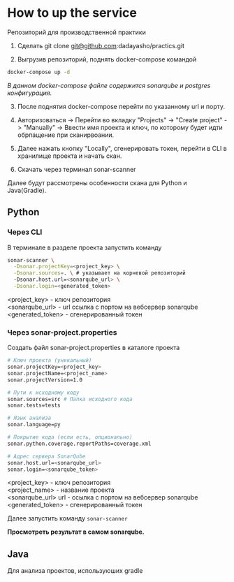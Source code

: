 # How to up the service
Репозиторий для производственной практики

1) Сделать git clone git@github.com:dadayasho/practics.git

2) Выгрузив репозиторий, поднять docker-compose командой

```bash
docker-compose up -d
```
*В данном docker-compose файле содержится sonarqube и postgres конфигурация.*
 
3) После поднятия docker-compose перейти по указанному url и порту.

4) Авторизоваться -> Перейти во вкладку "Projects" -> "Create project" -> "Manually" -> Ввести имя проекта и ключ, по которому будет идти обрпащение при сканирвоании.

5) Далее нажать кнопку "Locally", сгенерировать токен, перейти в CLI в хранилище проекта и начать скан.

6) Скачать через терминал sonar-scanner

Далее будут рассмотрены особенности скана для Python и Java(Gradle).

## **Python**

### Через CLI

В терминале в разделе проекта запустить команду 
```bash
sonar-scanner \
  -Dsonar.projectKey=<project_key> \
  -Dsonar.sources=. \ # указывает на корневой репозиторий
  -Dsonar.host.url=<sonarqube_url> \
  -Dsonar.login=<generated_token>
```


<project_key> - ключ репозитория \
    <sonarqube_url> - url ссылка с портом на вебсервер sonarqube \
    <generated_token> - сгенерированный токен 

### Через sonar-project.properties

Создать файл sonar-project.properties в каталоге проекта

```bash
# Ключ проекта (уникальный)
sonar.projectKey=<project_key>
sonar.projectName=<project_name>
sonar.projectVersion=1.0

# Пути к исходному коду
sonar.sources=src # Папка исходного кода  
sonar.tests=tests  

# Язык анализа
sonar.language=py

# Покрытие кода (если есть, опционально)
sonar.python.coverage.reportPaths=coverage.xml

# Адрес сервера SonarQube
sonar.host.url=<sonarqube_url>
sonar.login=<sonarqube_token>
```


<project_key> - ключ репозитория \
	<project_name> - название проекта \
    <sonarqube_url> url - ссылка с портом на вебсервер sonarqube \
    <generated_token> - сгенерированный токен

Далее запустить команду `sonar-scanner`

**Просмотреть результат в самом sonarqube.**

## **Java**

Для анализа проектов, используюших gradle



